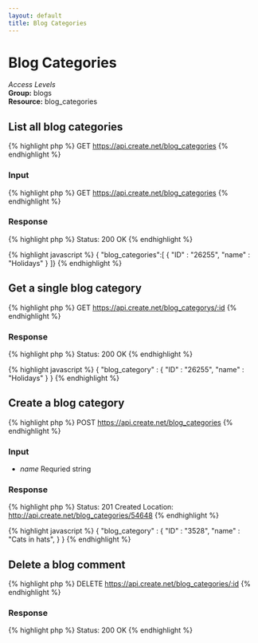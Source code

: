 ```yaml
---
layout: default
title: Blog Categories
---
```


Blog Categories
=============

*Access Levels*    
__Group:__ blogs     
__Resource:__ blog_categories

List all blog categories
-------------------

{% highlight php %}
GET 	https://api.create.net/blog_categories
{% endhighlight %}

### Input

{% highlight php %}
GET 	https://api.create.net/blog_categories
{% endhighlight %}

### Response

{% highlight php %}
Status: 200 OK
{% endhighlight %}

{% highlight javascript %}
{ "blog_categories":[
	{
		"ID" : "26255",
		"name" : "Holidays"
	}
]}
{% endhighlight %}

Get a single blog category
-------------------------

{% highlight php %}
GET 	https://api.create.net/blog_categorys/:id
{% endhighlight %}

### Response

{% highlight php %}
Status: 200 OK
{% endhighlight %}

{% highlight javascript %}
{ "blog_category" : 
	{
		"ID" : "26255",
		"name" : "Holidays"
	}
}
{% endhighlight %}

Create a blog category
------------------

{% highlight php %}
POST 	https://api.create.net/blog_categories
{% endhighlight %}

### Input

* *name* Requried string

### Response

{% highlight php %}
Status: 201 Created
Location: http://api.create.net/blog_categories/54648
{% endhighlight %}

{% highlight javascript %}
{ "blog_category" : 
	{
		"ID" : "3528",
		"name" : "Cats in hats",
	}
}
{% endhighlight %}

Delete a blog comment
------------------

{% highlight php %}
DELETE 	https://api.create.net/blog_categories/:id
{% endhighlight %}

### Response

{% highlight php %}
Status: 200 OK
{% endhighlight %}